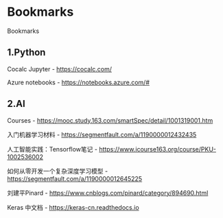 # Bookmarks
Bookmarks


## 1.Python

Cocalc Jupyter - https://cocalc.com/

Azure notebooks - https://notebooks.azure.com/#


## 2.AI

Courses - https://mooc.study.163.com/smartSpec/detail/1001319001.htm

入门机器学习材料 - https://segmentfault.com/a/1190000012432435

人工智能实践：Tensorflow笔记 - https://www.icourse163.org/course/PKU-1002536002

如何从零开发一个复杂深度学习模型 - https://segmentfault.com/a/1190000012645225

刘建平Pinard - https://www.cnblogs.com/pinard/category/894690.html

Keras 中文档 - https://keras-cn.readthedocs.io
